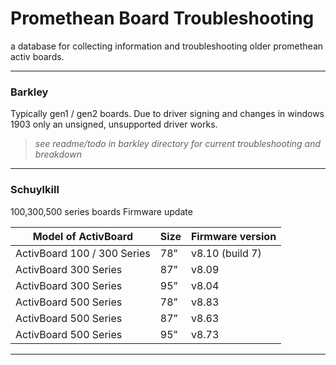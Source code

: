 # Promethean Board Troubleshooting

a database for collecting information and troubleshooting older promethean activ boards.

***

### Barkley
Typically gen1 / gen2 boards.
Due to driver signing and changes in windows 1903 only an unsigned, unsupported driver works.

> *see readme/todo in barkley directory for current troubleshooting and breakdown*

***


### Schuylkill
100,300,500 series boards
Firmware update
 
|Model of ActivBoard|Size|Firmware version|
|-------------------|----|----------------|
|ActivBoard 100 / 300 Series|78”|v8.10 (build 7)|
|ActivBoard 300 Series|87”|v8.09|
|ActivBoard 300 Series|95”|v8.04|
|ActivBoard 500 Series|78”|v8.83|
|ActivBoard 500 Series|87”|v8.63|
|ActivBoard 500 Series|95”|v8.73|

***